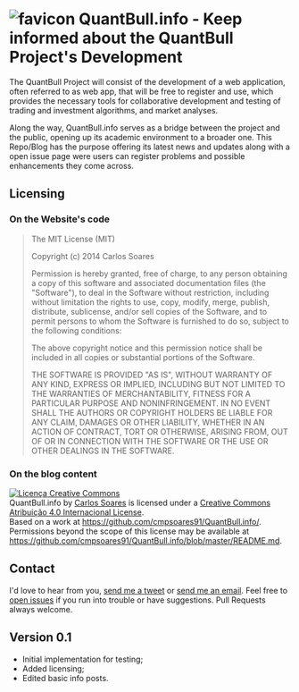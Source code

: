 ![favicon](https://raw.github.com/nadjetey/wangana/master/favicon.png) QuantBull.info - Keep informed about the QuantBull Project's Development
==============

The QuantBull Project will consist of the development of a web application, often referred to as web app, that will be free to register and use, which provides the necessary tools for collaborative development and testing of trading and investment algorithms, and market analyses.

Along the way, QuantBull.info serves as a bridge between the project and the public, opening up its academic environment to a broader one. This Repo/Blog has the purpose offering its latest news and updates along with a open issue page were users can register problems and possible enhancements they come across.

## Licensing
### On the Website's code
> The MIT License (MIT)
> 
> Copyright (c) 2014 Carlos Soares
>
> Permission is hereby granted, free of charge, to any person obtaining a copy
> of this software and associated documentation files (the "Software"), to deal
> in the Software without restriction, including without limitation the rights
> to use, copy, modify, merge, publish, distribute, sublicense, and/or sell
> copies of the Software, and to permit persons to whom the Software is
> furnished to do so, subject to the following conditions:
>
>The above copyright notice and this permission notice shall be included in
> all copies or substantial portions of the Software.
> 
> THE SOFTWARE IS PROVIDED "AS IS", WITHOUT WARRANTY OF ANY KIND, EXPRESS OR
> IMPLIED, INCLUDING BUT NOT LIMITED TO THE WARRANTIES OF MERCHANTABILITY,
> FITNESS FOR A PARTICULAR PURPOSE AND NONINFRINGEMENT. IN NO EVENT SHALL THE
> AUTHORS OR COPYRIGHT HOLDERS BE LIABLE FOR ANY CLAIM, DAMAGES OR OTHER
> LIABILITY, WHETHER IN AN ACTION OF CONTRACT, TORT OR OTHERWISE, ARISING FROM,
> OUT OF OR IN CONNECTION WITH THE SOFTWARE OR THE USE OR OTHER DEALINGS IN
> THE SOFTWARE.

### On the blog content
<a rel="license" href="http://creativecommons.org/licenses/by/4.0/"><img alt="Licença Creative Commons" style="border-width:0" src="http://i.creativecommons.org/l/by/4.0/88x31.png" /></a><br /><span xmlns:dct="http://purl.org/dc/terms/" property="dct:title">QuantBull.info</span> by <a xmlns:cc="http://creativecommons.org/ns#" href="http://www.quantbull.info/" property="cc:attributionName" rel="cc:attributionURL">Carlos Soares</a> is licensed under a <a rel="license" href="http://creativecommons.org/licenses/by/4.0/">Creative Commons Atribuição 4.0 Internacional License</a>.<br />Based on a work at <a xmlns:dct="http://purl.org/dc/terms/" href="https://github.com/cmpsoares91/QuantBull.info/" rel="dct:source">https://github.com/cmpsoares91/QuantBull.info/</a>.<br />Permissions beyond the scope of this license may be available at <a xmlns:cc="http://creativecommons.org/ns#" href="https://github.com/cmpsoares91/QuantBull.info/blob/master/README.md" rel="cc:morePermissions">https://github.com/cmpsoares91/QuantBull.info/blob/master/README.md</a>.

## Contact
I'd love to hear from you, [send me a tweet](https://twitter.com/CMPSoares) or [send me an email](admin@quantbull.info). Feel free to [open issues](https://github.com/cmpsoares91/QuantBull.info/issues/new) if you run into trouble or have suggestions. Pull Requests always welcome.

## Version 0.1
+ Initial implementation for testing;
+ Added licensing;
+ Edited basic info posts.
